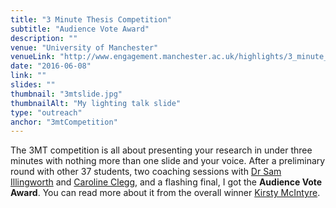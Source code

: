 ```yaml
---
title: "3 Minute Thesis Competition"
subtitle: "Audience Vote Award"
description: ""
venue: "University of Manchester"
venueLink: "http://www.engagement.manchester.ac.uk/highlights/3_minute_thesis/"
date: "2016-06-08"
link: ""
slides: ""
thumbnail: "3mtslide.jpg"
thumbnailAlt: "My lighting talk slide"
type: "outreach"
anchor: "3mtCompetition"
---
```

The 3MT competition is all about presenting your research in under three minutes with nothing more than one slide and your voice. After a preliminary round with other 37 students, two coaching sessions with [Dr Sam Illingworth](https://twitter.com/samillingworth) and [Caroline Clegg](https://twitter.com/FeelgoodTheatre), and a flashing final, I got the **Audience Vote Award**. You can read more about it from the overall winner [Kirsty McIntyre](https://manchestersteps.wordpress.com/2016/06/15/the-three-minute-thesis-challenge/).